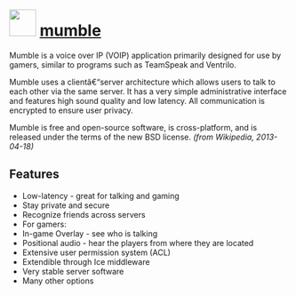 ﻿# <img src="https://cdn.jsdelivr.net/gh/chocolatey/chocolatey-coreteampackages@edba4a5849ff756e767cba86641bea97ff5721fe/icons/mumble.svg" width="48" height="48"/> [mumble](https://chocolatey.org/packages/mumble)


Mumble is a voice over IP (VOIP) application primarily designed for use by gamers, similar to programs such as TeamSpeak and Ventrilo.

Mumble uses a clientâ€“server architecture which allows users to talk to each other via the same server. It has a very simple administrative interface and features high sound quality and low latency. All communication is encrypted to ensure user privacy.

Mumble is free and open-source software, is cross-platform, and is released under the terms of the new BSD license. *(from Wikipedia, 2013-04-18)*

## Features

- Low-latency - great for talking and gaming
- Stay private and secure
- Recognize friends across servers
- For gamers:
- In-game Overlay - see who is talking
- Positional audio - hear the players from where they are located
- Extensive user permission system (ACL)
- Extendible through Ice middleware
- Very stable server software
- Many other options


